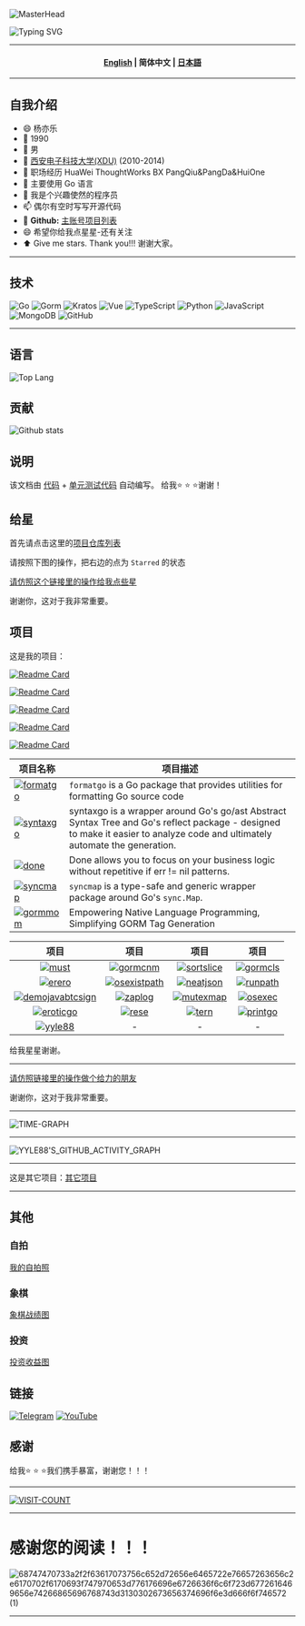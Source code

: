 ![MasterHead](https://user-images.githubusercontent.com/74038190/213910845-af37a709-8995-40d6-be59-724526e3c3d7.gif)

![Typing SVG](https://readme-typing-svg.demolab.com?font=Fira+Code&size=33&pause=1000&color=EBE912&width=999&lines=Hi+there+%F0%9F%91%8B%2C+Welcome+to+my+Page+%F0%9F%91%8B%2C+I'm+yyle88)

---

<h4 align="center"><a href="./README.md">English</a> | <strong>简体中文</strong> | <a href="./README.ja.md">日本語</a></h4>

---

## 自我介绍

- 😄 杨亦乐
- 🔭 1990
- 🌱 男
- 👯 [西安电子科技大学(XDU)](https://www.xidian.edu.cn/) (2010-2014)
- 💼 职场经历 HuaWei ThoughtWorks BX PangQiu&PangDa&HuiOne
- 🤔 主要使用 Go 语言
- 💬 我是个兴趣使然的程序员
- 📫 偶尔有空时写写开源代码
- 🔗 **Github:** [主账号项目列表](https://github.com/yyle88?tab=repositories&type=public&sort=stargazers)
- 😄 希望你给我点星星-还有关注
- ⬆️ Give me stars. Thank you!!! 谢谢大家。

---

## 技术
![Go](https://img.shields.io/badge/Go-%23FF5733.svg?style=flat&logo=go&logoColor=white)
![Gorm](https://img.shields.io/badge/Gorm-%2391C4A4.svg?style=flat&logo=gorm&logoColor=white)
![Kratos](https://img.shields.io/badge/Go%20Kratos-%237D4B91.svg?style=flat&logo=go&logoColor=white)
![Vue](https://img.shields.io/badge/Vue-%2335A8D5.svg?style=flat&logo=vue&logoColor=white)
![TypeScript](https://img.shields.io/badge/TypeScript-%23F2D330.svg?style=flat&logo=typescript&logoColor=white)
![Python](https://img.shields.io/badge/Python-%23F09F3B.svg?style=flat&logo=python&logoColor=ffdd54)
![JavaScript](https://img.shields.io/badge/JavaScript-%23F7931E.svg?style=flat&logo=javascript&logoColor=%23F7DF1E)
![MongoDB](https://img.shields.io/badge/MongoDB-%2395C59D.svg?style=flat&logo=mongodb&logoColor=white)
![GitHub](https://img.shields.io/badge/GitHub-%237D5E7F.svg?style=flat&logo=github&logoColor=white)

---

## 语言

![Top Lang](https://github-readme-stats.vercel.app/api/top-langs/?username=yyle88&hide=html)

## 贡献

![Github stats](https://github-readme-stats.vercel.app/api?username=yyle88&show_icons=true&theme=radical&show=reviews,prs_merged,prs_merged_percentage&hide=contribs)

## 说明

该文档由 [代码](yyle88.go) + [单元测试代码](yyle88_test.go) 自动编写。 给我⭐ ⭐ ⭐谢谢！

## 给星
首先请点击这里的[项目仓库列表](https://github.com/yyle88?tab=repositories)

请按照下图的操作，把右边的点为 `Starred` 的状态

[请仿照这个链接里的操作给我点些星](assets/请给我点星.jpg)

谢谢你，这对于我非常重要。

## 项目

这是我的项目：

[![Readme Card](https://github-readme-stats.vercel.app/api/pin/?username=yyle88&repo=gobtcsign&theme=gotham)](https://github.com/yyle88/gobtcsign)

[![Readme Card](https://github-readme-stats.vercel.app/api/pin/?username=yyle88&repo=gotrontrx&theme=rose)](https://github.com/yyle88/gotrontrx)

[![Readme Card](https://github-readme-stats.vercel.app/api/pin/?username=yyle88&repo=reggin&theme=jolly)](https://github.com/yyle88/reggin)

[![Readme Card](https://github-readme-stats.vercel.app/api/pin/?username=yyle88&repo=gormcngen&theme=blue_navy)](https://github.com/yyle88/gormcngen)

[![Readme Card](https://github-readme-stats.vercel.app/api/pin/?username=yyle88&repo=sure&theme=highcontrast)](https://github.com/yyle88/sure)


| 项目名称 | 项目描述 |
|-------------------------------------------------|--------|
| [![formatgo](https://img.shields.io/badge/formatgo-%2335A8D5.svg?style=flat&logoColor=white)](https://github.com/yyle88/formatgo) | `formatgo` is a Go package that provides utilities for formatting Go source code |
| [![syntaxgo](https://img.shields.io/badge/syntaxgo-%237D4B91.svg?style=flat&logoColor=white)](https://github.com/yyle88/syntaxgo) | syntaxgo is a wrapper around Go's go/ast Abstract Syntax Tree and Go's reflect package - designed to make it easier to analyze code and ultimately automate the generation. |
| [![done](https://img.shields.io/badge/done-%237D4B91.svg?style=flat&logoColor=white)](https://github.com/yyle88/done) | Done allows you to focus on your business logic without repetitive if err != nil patterns. |
| [![syncmap](https://img.shields.io/badge/syncmap-%23F09F3B.svg?style=flat&logoColor=white)](https://github.com/yyle88/syncmap) | `syncmap` is a type-safe and generic wrapper package around Go's `sync.Map`. |
| [![gormmom](https://img.shields.io/badge/gormmom-%2320B2AA.svg?style=flat&logoColor=white)](https://github.com/yyle88/gormmom) | Empowering Native Language Programming, Simplifying GORM Tag Generation |


| 项目 | 项目 | 项目 | 项目 |
| :--: | :--: | :--: | :--: |
|[![must](https://img.shields.io/badge/must-%2320B2AA.svg?style=flat&logoColor=white)](https://github.com/yyle88/must) | [![gormcnm](https://img.shields.io/badge/gormcnm-%232E8B57.svg?style=flat&logoColor=white)](https://github.com/yyle88/gormcnm) | [![sortslice](https://img.shields.io/badge/sortslice-%23DC143C.svg?style=flat&logoColor=white)](https://github.com/yyle88/sortslice) | [![gormcls](https://img.shields.io/badge/gormcls-%233CB371.svg?style=flat&logoColor=white)](https://github.com/yyle88/gormcls) | 
|[![erero](https://img.shields.io/badge/erero-%23F09F3B.svg?style=flat&logoColor=white)](https://github.com/yyle88/erero) | [![osexistpath](https://img.shields.io/badge/osexistpath-%2391C4A4.svg?style=flat&logoColor=white)](https://github.com/yyle88/osexistpath) | [![neatjson](https://img.shields.io/badge/neatjson-%23FF4500.svg?style=flat&logoColor=white)](https://github.com/yyle88/neatjson) | [![runpath](https://img.shields.io/badge/runpath-%237D5E7F.svg?style=flat&logoColor=white)](https://github.com/yyle88/runpath) | 
|[![demojavabtcsign](https://img.shields.io/badge/demojavabtcsign-%2332CD32.svg?style=flat&logoColor=white)](https://github.com/yyle88/demojavabtcsign) | [![zaplog](https://img.shields.io/badge/zaplog-%237D4B91.svg?style=flat&logoColor=white)](https://github.com/yyle88/zaplog) | [![mutexmap](https://img.shields.io/badge/mutexmap-%2335A8D5.svg?style=flat&logoColor=white)](https://github.com/yyle88/mutexmap) | [![osexec](https://img.shields.io/badge/osexec-%23F2D330.svg?style=flat&logoColor=white)](https://github.com/yyle88/osexec) | 
|[![eroticgo](https://img.shields.io/badge/eroticgo-%23FF5733.svg?style=flat&logoColor=white)](https://github.com/yyle88/eroticgo) | [![rese](https://img.shields.io/badge/rese-%23FF1493.svg?style=flat&logoColor=white)](https://github.com/yyle88/rese) | [![tern](https://img.shields.io/badge/tern-%23FF6347.svg?style=flat&logoColor=white)](https://github.com/yyle88/tern) | [![printgo](https://img.shields.io/badge/printgo-%23F7931E.svg?style=flat&logoColor=white)](https://github.com/yyle88/printgo) | 
|[![yyle88](https://img.shields.io/badge/yyle88-%23FFD700.svg?style=flat&logoColor=white)](https://github.com/yyle88/yyle88) | - | - | - | 


给我星星谢谢。

---

[请仿照链接里的操作做个给力的朋友](assets/给力的朋友.jpg)

谢谢你，这对于我非常重要。

---

![TIME-GRAPH](http://github-profile-summary-cards.vercel.app/api/cards/productive-time?username=yyle88&theme=radical&utcOffset=8.00)

---

![YYLE88'S_GITHUB_ACTIVITY_GRAPH](https://github-readme-activity-graph.vercel.app/graph?username=yyle88&theme=github)

---

这是其它项目：[其它项目](OTHERS.zh.md)

---

## 其他

### 自拍
[我的自拍照](assets/我的自拍照.jpg)

### 象棋
[象棋战绩图](assets/象棋战绩图.jpg)

### 投资
[投资收益图](assets/投资收益图.jpg)

## 链接

[![Telegram](https://img.shields.io/badge/-Telegram-f5e0dc?style=for-the-badge&logo=telegram&logoColor=27A0D9)](https://t.me/yyle88)
[![YouTube](https://img.shields.io/badge/-YouTube-f2cdcd?style=for-the-badge&logo=YouTube&logoColor=FF0000)](https://www.youtube.com/@%E6%9D%A8%E4%BA%A6%E4%B9%901990/videos)

## 感谢

给我⭐ ⭐ ⭐我们携手暴富，谢谢您！！！

---

[![VISIT-COUNT](https://visitcount.itsvg.in/api?id=yyle88&label=profile-views&pretty=true)](https://visitcount.itsvg.in)

---

# 感谢您的阅读！！！
![68747470733a2f2f63617073756c652d72656e6465722e76657263656c2e6170702f6170693f747970653d776176696e6726636f6c6f723d6772616469656e74266865696768743d3130302673656374696f6e3d666f6f746572 (1)](https://github.com/user-attachments/assets/e599b0c5-b812-4e11-908a-2bdec8c97c5f)

---
